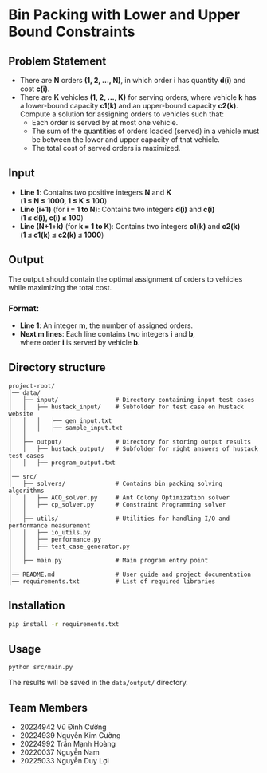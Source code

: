 # Bin Packing with Lower and Upper Bound Constraints

## Problem Statement

- There are **N** orders **(1, 2, ..., N)**, in which order **i** has quantity **d(i)** and cost **c(i)**.
- There are **K** vehicles **(1, 2, ..., K)** for serving orders, where vehicle **k** has a lower-bound capacity **c1(k)** and an upper-bound capacity **c2(k)**.  
  Compute a solution for assigning orders to vehicles such that:
  - Each order is served by at most one vehicle.
  - The sum of the quantities of orders loaded (served) in a vehicle must be between the lower and upper capacity of that vehicle.
  - The total cost of served orders is maximized.

## Input

- **Line 1**: Contains two positive integers **N** and **K**  
  (**1 ≤ N ≤ 1000, 1 ≤ K ≤ 100**)
- **Line (i+1)** (for **i = 1 to N**): Contains two integers **d(i)** and **c(i)**  
  (**1 ≤ d(i), c(i) ≤ 100**)
- **Line (N+1+k)** (for **k = 1 to K**): Contains two integers **c1(k)** and **c2(k)**  
  (**1 ≤ c1(k) ≤ c2(k) ≤ 1000**)

## Output

The output should contain the optimal assignment of orders to vehicles while maximizing the total cost.

### Format:
- **Line 1**: An integer **m**, the number of assigned orders.
- **Next m lines**: Each line contains two integers **i** and **b**,  
  where order **i** is served by vehicle **b**.



## Directory structure
```
project-root/
│── data/
│   ├── input/                # Directory containing input test cases
│   │   ├── hustack_input/    # Subfolder for test case on hustack website
│   │   │   ├── gen_input.txt
│   │   │   ├── sample_input.txt
│   │
│   ├── output/               # Directory for storing output results
│   │   ├── hustack_output/   # Subfolder for right answers of hustack test cases
│   │   ├── program_output.txt
│
│── src/
│   ├── solvers/              # Contains bin packing solving algorithms
│   │   ├── ACO_solver.py     # Ant Colony Optimization solver
│   │   ├── cp_solver.py      # Constraint Programming solver
│   │
│   ├── utils/                # Utilities for handling I/O and performance measurement
│   │   ├── io_utils.py
│   │   ├── performance.py
│   │   ├── test_case_generator.py
│   │
│   ├── main.py               # Main program entry point
│
│── README.md                 # User guide and project documentation
│── requirements.txt          # List of required libraries
```

## Installation

   ```sh
   pip install -r requirements.txt
   ```

## Usage
```sh
python src/main.py
```
The results will be saved in the `data/output/` directory.

## Team Members

- 20224942    Vũ Đình Cường
- 20224939    Nguyễn Kim Cường
- 20224992    Trần Mạnh Hoàng
- 20220037    Nguyễn Nam
- 20225033    Nguyễn Duy Lợi

